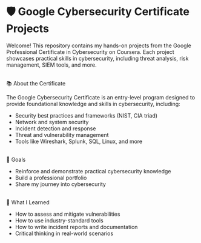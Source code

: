 # 🛡️ Google Cybersecurity Certificate Projects

Welcome! This repository contains my hands-on projects from the Google Professional Certificate in Cybersecurity on Coursera. Each project showcases practical skills in cybersecurity, including threat analysis, risk management, SIEM tools, and more.

<br>
📚 About the Certificate

The Google Cybersecurity Certificate is an entry-level program designed to provide foundational knowledge and skills in cybersecurity, including:
- Security best practices and frameworks (NIST, CIA triad)
- Network and system security
- Incident detection and response
- Threat and vulnerability management
- Tools like Wireshark, Splunk, SQL, Linux, and more

<br>
🚀 Goals

- Reinforce and demonstrate practical cybersecurity knowledge
- Build a professional portfolio
- Share my journey into cybersecurity

<br>
🧠 What I Learned

- How to assess and mitigate vulnerabilities
- How to use industry-standard tools
- How to write incident reports and documentation
- Critical thinking in real-world scenarios
